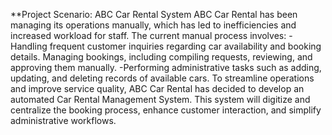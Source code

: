 **Project Scenario: ABC Car Rental System
ABC Car Rental has been managing its operations manually, which has led to inefficiencies and increased workload for staff. The current manual process involves:
-Handling frequent customer inquiries regarding car availability and booking details.
Managing bookings, including compiling requests, reviewing, and approving them manually.
-Performing administrative tasks such as adding, updating, and deleting records of available cars.
To streamline operations and improve service quality, ABC Car Rental has decided to develop an automated Car Rental Management System. This system will digitize and centralize the booking process, enhance customer interaction, and simplify administrative workflows.